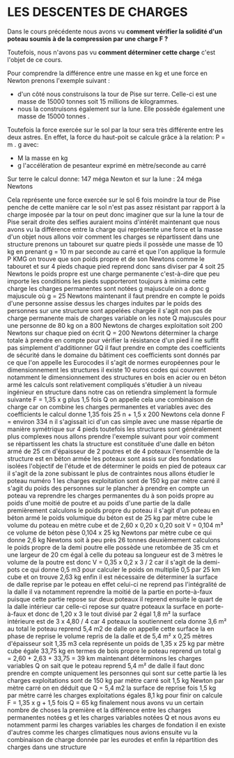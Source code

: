 # LES DESCENTES DE CHARGES

Dans le cours précédente nous avons vu **comment vérifier la solidité d'un poteau soumis à de la compression par une charge F ?** 

Toutefois, nous n'avons pas vu **comment déterminer cette charge** c'est l'objet de ce cours.

Pour comprendre la différence entre une masse en kg et une force en Newton prenons l'exemple suivant :
* d'un côté nous construisons la tour de Pise sur terre. Celle-ci est une masse de 15000 tonnes soit 15 millions de kilogrammes.
* nous la construisons également sur la lune. Elle possède également une masse de 15000 tonnes .

Toutefois la force exercée sur le sol par la tour sera très différente entre
les deux astres. 
En effet, la force du haut-poit se calcule grâce à la relation:
P = m . g 
avec: 
* M la masse en kg
* g l'accélération de pesanteur exprimé en mètre/seconde au carré 

Sur terre le calcul donne:
147 méga Newton 
et sur la lune :
24 méga Newtons 

Cela représente une force exercée sur le sol 6 fois moindre la tour de Pise penche de cette manière car le sol n'est pas assez résistant par rapport à la charge imposée par la tour on peut donc imaginer que sur la lune la tour de Pise serait droite des selfies auraient moins
d'intérêt maintenant que nous avons vu
la différence entre la charge qui
représente une force et la masse d'un
objet nous allons voir comment les
charges se répartissent dans une
structure prenons un tabouret sur quatre
pieds il possède une masse de 10 kg en
prenant g = 10 m par seconde au carré et
que l'on applique la formule P KMG on
trouve que son poids propre et de son
Newtons comme le tabouret et sur 4 pieds
chaque pied reprend donc sans diviser
par 4 soit 25 Newtons le poids propre
est une charge permanente c'est-à-dire
que peu importe les conditions les pieds
supporteront toujours à minima cette
charge les charges permanentes sont
notées g majuscule on a donc g majuscule
où g = 25 Newtons maintenant il faut
prendre en compte le poids d'une
personne assise dessus les charges
induites par le poids des personnes sur
une structure sont appelées chargée il
s'agit non pas de charge permanente mais
de charges variable on les note
Q majuscules pour une personne de 80 kg
on a 800 Newtons de charges exploitation
soit 200 Newtons sur chaque pied on
écrit Q = 200 Newtons
déterminer la charge totale à prendre en
compte pour vérifier la résistance d'un
pied il ne suffit pas simplement
d'additionner GQ il faut prendre en
compte des coefficients de sécurité dans
le domaine du bâtiment ces coefficients
sont donnés par ce que l'on appelle les
Eurocodes il s'agit de normes
européennes pour le dimensionnement les
structures il existe 10 euros codes qui
couvrent notamment le dimensionnement
des structures en bois en acier ou en
béton armé les calculs sont relativement
compliqués s'étudier à un niveau
ingénieur en structure dans notre cas on
retiendra simplement la formule suivante
F
= 1,35 x g plus 1,5 fois Q on appelle
cela une combinaison de charge car on
combine les charges permanentes et
variables avec des coefficients le
calcul donne 1,35 fois 25 n + 1,5 x 200
Newtons cela donne F = environ 334 n il
s'agissait ici d'un cas simple avec une
masse répartie de manière symétrique sur
4 pieds toutefois les structures sont
généralement plus complexes nous allons
prendre l'exemple suivant pour voir
comment se répartissent les chats la
structure est constituée d'une dalle en
béton armé de 25 cm d'épaisseur de 2
poutres et de 4 poteaux l'ensemble de la
structure est en béton armée les poteaux
sont assis sur des fondations isolées
l'objectif de l'étude et de déterminer
le poids en pied de poteaux car il
s'agit de la zone subissant le plus de
contraintes nous allons étudier le
poteau numéro 1 les charges exploitation
sont de 150 kg par mètre carré il s'agit
du poids des personnes sur le plancher à
prendre en compte un poteau va reprendre
les charges permanentes du à son poids
propre au poids d'une moitié de poutre
et au poids d'une partie de la dalle
premièrement calculons le poids propre
du poteau il s'agit d'un poteau en béton
armé le poids volumique du béton est de
25 kg par mètre cube le volume du poteau
en mètre cube et de 2,60 x 0,20 x 0,20
soit V = 0,104 m³ ce volume de béton
pèse 0,104 x 25 kg Newtons par mètre
cube ce qui donne 2,6 kg Newtons soit à
peu près 26 tonnes deuxièmement
calculons le poids propre de la demi
poutre elle possède une retombée de 35
cm et une largeur de 20 cm égal à celle
du poteau sa longueur est de 3 mètres le
volume de la poutre est donc V = 0,35 x
0,2 x 3
/ 2 car il s'agit de la demi-pots ce qui
donne 0,5 m3 pour calculer le poids on
multiplie 0,5 par 25 km cube et on
trouve 2,63 kg enfin il est nécessaire
de déterminer la surface de dalle
reprise par le poteau en effet celui-ci
ne reprend pas l'intégralité de la dalle
il va notamment reprendre la moitié de
la partie en porte-à-faux puisque cette
partie repose sur deux poteaux il
reprend ensuite le quart de la dalle
intérieur car celle-ci repose sur quatre
poteaux la surface en porte-à-faux et
donc de 1,20 x 3 le tout divisé par 2
égal 1,8 m² la surface intérieure est de
3 x 4,80
/ 4 car 4 poteaux la soutiennent cela
donne 3,6 m² au total le poteau reprend
5,4 m2 de dalle on appelle cette surface
la en phase de reprise le volume repris
de la dalle et de 5,4 m² x 0,25 mètres
d'épaisseur soit 1,35 m3 cela représente
un poids de 1,35 x 25 kg par mètre cube
égale
33,75 kg en termes de bois propre le
poteau reprend un total g
= 2,60 + 2,63 + 33,75
= 39 km maintenant déterminons les
charges variables Q on sait que le
poteau reprend 5,4 m² de dalle il faut
donc prendre en compte uniquement les
personnes qui sont sur cette partie là
les charges exploitations sont de 150 kg
par mètre carré soit 1,5 kg Newton par
mètre carré on en déduit que Q = 5,4 m2
la surface de reprise fois 1,5 kg par
mètre carré les charges exploitations
égales 8,1 kg pour finir on calcule F
= 1,35 x g + 1,5 fois Q = 65 kg
finalement nous avons vu un certain
nombre de choses la première et la
différence entre les charges permanentes
notées g et les charges variables notées
Q et nous avons eu notamment parmi les
charges variables les charges de
fondation il en existe d'autres comme
les charges climatiques nous avions
ensuite vu la combinaison de charge
donnée par les eurodes et enfin la
répartition des charges dans une
structure